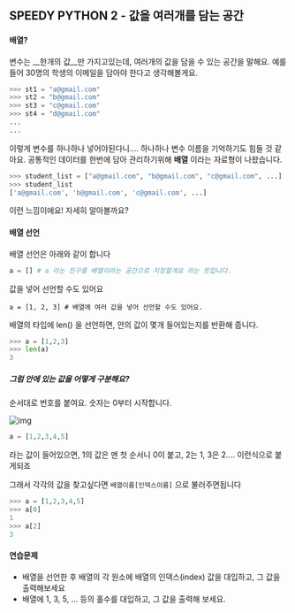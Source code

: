 ## SPEEDY PYTHON 2 - 값을 여러개를 담는 공간

#### 배열?

변수는 __한개의 값__만 가지고있는데, 여러개의 값을 담을 수 있는 공간을 말해요. 예를들어 30명의 학생의 이메일을 담아야 한다고 생각해볼게요.

```python
>>> st1 = "a@gmail.com"
>>> st2 = "b@gmail.com"
>>> st3 = "c@gmail.com"
>>> st4 = "d@gmail.com"
...
...
```

이렇게 변수를 하나하나 넣어야된다니.... 하나하나 변수 이름을 기억하기도 힘들 것 같아요. 공통적인 데이터를 한번에 담아 관리하기위해 __배열__ 이라는 자료형이 나왔습니다.  

```python
>>> student_list = ["a@gmail.com", "b@gmail.com", "c@gmail.com", ...]
>>> student_list
['a@gmail.com', 'b@gmail.com', 'c@gmail.com', ...]
```

이런 느낌이에요! 자세히 알아볼까요?

#### 배열 선언

배열 선언은 아래와 같이 합니다

```python
a = [] # a 라는 친구를 배열이라는 공간으로 지정할게요 라는 뜻입니다.
```

값을 넣어 선언할 수도 있어요

```
a = [1, 2, 3] # 배열에 여러 값을 넣어 선언할 수도 있어요.
```

배열의 타입에 len() 을 선언하면, 안의 값이 몇개 들어있는지를 반환해 줍니다.

```python
>>> a = [1,2,3]
>>> len(a)
3
```



##### 그럼 안에 있는 값을 어떻게 구분해요?

순서대로 번호를 붙여요. 숫자는 0부터 시작합니다.

![img](https://wikidocs.net/images/page/22958/3_2.png)

```python
a = [1,2,3,4,5]
```

라는 값이 들어있으면, 1의 값은 맨 첫 순서니 0이 붙고, 2는 1, 3은 2.... 이런식으로 붙게되죠

그래서 각각의 값을 찾고싶다면 `배열이름[인덱스이름]`  으로 불러주면됩니다

```python
>>> a = [1,2,3,4,5]
>>> a[0]
1
>>> a[2]
3
```



#### 연습문제

- 배열을 선언한 후 배열의 각 원소에 배열의 인덱스(index) 값을 대입하고, 그 값을 출력해보세요
- 배열에 1, 3, 5, ... 등의 홀수를 대입하고, 그 값을 출력해 보세요.
